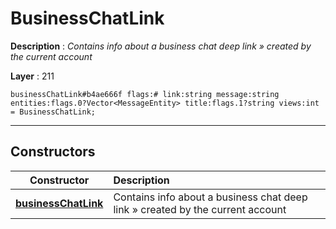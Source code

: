 # BusinessChatLink

**Description** : *Contains info about a business chat deep link &raquo; created by the current account*

**Layer** : 211

```tl
businessChatLink#b4ae666f flags:# link:string message:string entities:flags.0?Vector<MessageEntity> title:flags.1?string views:int = BusinessChatLink;
```

---

## Constructors

| Constructor | Description |
| :---: | :--- |
| [**businessChatLink**](constructor/businessChatLink) | Contains info about a business chat deep link » created by the current account |